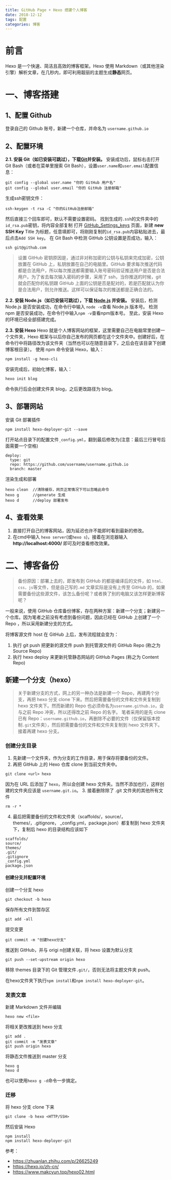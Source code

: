 ```yaml
---
title: GitHub Page + Hexo 搭建个人博客
date: 2018-12-12
tags: 配置
categories: 博客
---
```

# 前言
Hexo 是一个快速、简洁且高效的博客框架。Hexo 使用 Markdown（或其他渲染引擎）解析文章，在几秒内，即可利用靓丽的主题生成**静态**网页。
# 一、博客搭建
## 1、配置 Github
登录自己的 Github 账号，新建一个仓库，并命名为 `username.github.io`
## 2、配置环境
**2.1. 安装 Git（如已安装可跳过），下载[Git](https://git-scm.com/download/win)并安装。**
安装成功后，鼠标右击打开 Git Bash（或者在菜单里搜索 Git Bash），设置`user.name`和`user.email`配置信息：
```
git config --global user.name "你的 GitHub 用户名"
git config --global user.email "你的 GitHub 注册邮箱"
```
生成ssh密钥文件：
```
ssh-keygen -t rsa -C "你的GitHub注册邮箱"
```
然后直接三个回车即可，默认不需要设置密码。
找到生成的`.ssh`的文件夹中的`id_rsa.pub`密钥，将内容全部复制
打开 [GitHub_Settings_keys](https://github.com/settings/keys) 页面，新建 **new SSH Key**
Title 为标题，任意填即可，将刚刚复制的`id_rsa.pub`内容粘贴进去，最后点击`Add SSH key`。
在 Git Bash 中检测 GitHub 公钥设置是否成功，输入：
```
ssh git@github.com
```
>设置 GitHub 密钥原因是，通过非对称加密的公钥与私钥来完成加密，公钥放置在 GitHub 上，私钥放置在自己的电脑里。GitHub 要求每次推送代码都是合法用户，所以每次推送都需要输入账号密码验证推送用户是否是合法用户。为了省去每次输入密码的步骤，采用了 ssh，当你推送的时候，git 就会匹配你的私钥跟 GitHub 上面的公钥是否是配对的，若是匹配就认为你是合法用户，则允许推送。这样可以保证每次的推送都是正确合法的。

**2.2. 安装 Node.js（如已安装可跳过），下载 [Node.js](https://nodejs.org/en/download/) 并安装。**
安装后，检测 Node.js 是否安装成功，在命令行中输入 `node -v`查看 Node.js 版本号。
检测 npm 是否安装成功，在命令行中输入`npm -v`查看npm版本号。
至此，安装 Hexo 的环境已经全部搭建完成。

**2.3. 安装 Hexo**
Hexo 就是个人博客网站的框架，这里需要自己在电脑常里创建一个文件夹，Hexo 框架与以后你自己发布的网页都在这个文件夹中。创建好后，在命令行中将路径改为该文件夹（当然也可以在随意目录下，之后会在该目录下创建博客根目录）。
使用 npm 命令安装 Hexo，输入：
```
npm install -g hexo-cli 
```
安装完成后，初始化博客，输入：
```
hexo init blog
```
命令执行后会创建文件夹 blog，之后更改路径为 blog。
## 3、部署网站
安装 Git 部署插件
```
npm install hexo-deployer-git --save
```
打开站点目录下的配置文件`_config.yml`，翻到最后修改为(注意：最后三行冒号后面需要一个空格)
```
deploy:
  type: git
  repo: https://github.com/username/username.github.io
  branch: master
```
渲染生成和部署
```
hexo clean  //清除缓存，网页正常情况下可以忽略此命令
hexo g      //generate 生成
hexo d      //deploy 部署发布
```
## 4、查看效果
1. 直接打开自己的博客网站，因为延迟也许不能即时看到最新的修改。
2. 在cmd中输入 `hexo server`(或`hexo s`)，接着在浏览器输入 **http://localhost:4000/** 即可及时查看修改效果。

# 二、博客备份
>备份原因：部署上去的，即发布到 GitHub 的都是编译后的文件，如 `html、css，js`等文件，但是自己写的`.md` 文章实际是没有上传至 GitHub 的，如果需要备份这些源文件，该怎么备份呢？或者换了别的电脑又该怎样更新博客呢？

一般来说，使用 GitHub 仓库备份博客，存在两种方案：新建一个分支；新建另一个仓库。因为笔者之前没有考虑到备份问题，因此已经在 GitHub 上创建了一个 Repo ，所以采用新建分支的方式。

将博客源文件 host 在 GitHub 上后，发布流程就会变为：
1. 执行 git push 把更新的源文件 push 到托管源文件的 GitHub Repo (称之为 Source Repo)
2. 执行 hexo deploy 来更新托管静态网站的 GitHub Pages (称之为 Content Repo)
   
## 新建一个分支（hexo）
>关于新建分支的方式，网上的另一种办法是新建一个 Repo，再建两个分支，再把 hexo 分支 clone 下来。然后把需要备份的文件和文件夹复制到 hexo 文件夹下。然而新建的 Repo 也必须命名为`username.github.io`，会与之前 Repo 冲突，所以还得改之前 Repo 的名字。
>笔者采用的是先 clone 已有 Repo：`username.github.io`，再删除不必要的文件（仅保留版本控制`.git`文件夹），然后把需要备份的文件和文件夹复制到 hexo 文件夹下。接着再建 hexo 分支。

### 创建分支目录
1. 先新建一个文件夹，作为分支的工作目录，用于保存将要备份的文件。
2. 再把 GitHub 上的 Hexo 仓库 clone 到当前文件夹中。
~~~
git clone <url> hexo
~~~
因为在 URL 后添加了 `hexo`，所以会创建 hexo 文件夹。当然不添加也行，这样创建的文件夹应该是 `username.git.io`。
3. 接着删除除了 .git 文件夹的其他所有文件
~~~
rm -r *
~~~
4. 最后把需要备份的文件和文件夹（scaffolds/，source/，themes/，.gitignore，
_config.yml，package.json）都复制到 hexo 文件夹下，复制后 hexo 的目录结构应该如下
~~~
scaffolds/
source/
themes/
.git/
.gitignore
_config.yml
package.json
~~~

#### 创建分支并配置环境
创建一个分支 hexo
~~~
git checkout -b hexo
~~~
保存所有文件到暂存区
~~~
git add -all
~~~
提交变更
~~~
git commit -m "创建hexo分支"
~~~
推送到 GitHub，并与 origi n创建关联，将 hexo 设置为默认分支
~~~
git push --set-upstream origin hexo
~~~
移除 themes 目录下的 Git 管理文件`.git/`，否则无法将主题文件夹 push。

在hexo文件夹下执行`npm install`和`npm install hexo-deployer-git`。

### 发表文章
新建 Markdown 文件并编辑
~~~
hexo new <file>
~~~
将相关更改推送到 hexo 分支
~~~
git add .
git commit -m "发表文章"
git push origin hexo
~~~
将静态文件推送到 master 分支
~~~
hexo g
hexo d
~~~
也可以使用`hexo g -d`命令一步搞定。

### 迁移
将 hexo 分支 clone 下来
~~~
git clone -b hexo <HTTP/SSH>
~~~
然后安装 Hexo
~~~
npm install
npm install hexo-deployer-git
~~~

参考：
- https://zhuanlan.zhihu.com/p/26625249
- https://hexo.io/zh-cn/
- https://www.makcyun.top/hexo02.html